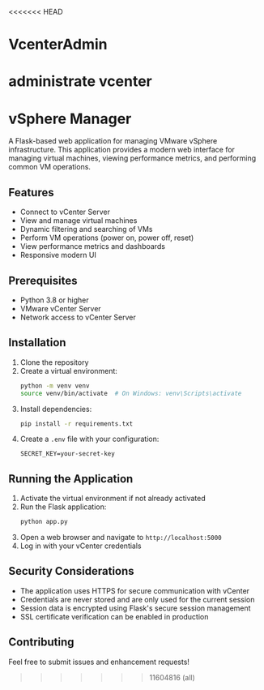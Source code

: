 <<<<<<< HEAD
# VcenterAdmin
administrate vcenter
=======
# vSphere Manager

A Flask-based web application for managing VMware vSphere infrastructure. This application provides a modern web interface for managing virtual machines, viewing performance metrics, and performing common VM operations.

## Features

- Connect to vCenter Server
- View and manage virtual machines
- Dynamic filtering and searching of VMs
- Perform VM operations (power on, power off, reset)
- View performance metrics and dashboards
- Responsive modern UI

## Prerequisites

- Python 3.8 or higher
- VMware vCenter Server
- Network access to vCenter Server

## Installation

1. Clone the repository
2. Create a virtual environment:
   ```bash
   python -m venv venv
   source venv/bin/activate  # On Windows: venv\Scripts\activate
   ```
3. Install dependencies:
   ```bash
   pip install -r requirements.txt
   ```
4. Create a `.env` file with your configuration:
   ```
   SECRET_KEY=your-secret-key
   ```

## Running the Application

1. Activate the virtual environment if not already activated
2. Run the Flask application:
   ```bash
   python app.py
   ```
3. Open a web browser and navigate to `http://localhost:5000`
4. Log in with your vCenter credentials

## Security Considerations

- The application uses HTTPS for secure communication with vCenter
- Credentials are never stored and are only used for the current session
- Session data is encrypted using Flask's secure session management
- SSL certificate verification can be enabled in production

## Contributing

Feel free to submit issues and enhancement requests!
>>>>>>> 11604816 (all)
